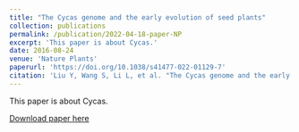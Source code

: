 ```yaml
---
title: "The Cycas genome and the early evolution of seed plants"
collection: publications
permalink: /publication/2022-04-18-paper-NP
excerpt: 'This paper is about Cycas.'
date: 2016-08-24
venue: 'Nature Plants'
paperurl: 'https://doi.org/10.1038/s41477-022-01129-7'
citation: 'Liu Y, Wang S, Li L, et al. "The Cycas genome and the early evolution of seed plants[J]." <i>Nature Plants</i>, 2022, 8(4): 389-401.'
---
```

This paper is about Cycas.

[Download paper here](http://lilinzhou.github.io/files/2022-04-18-paper-NP.pdf)

